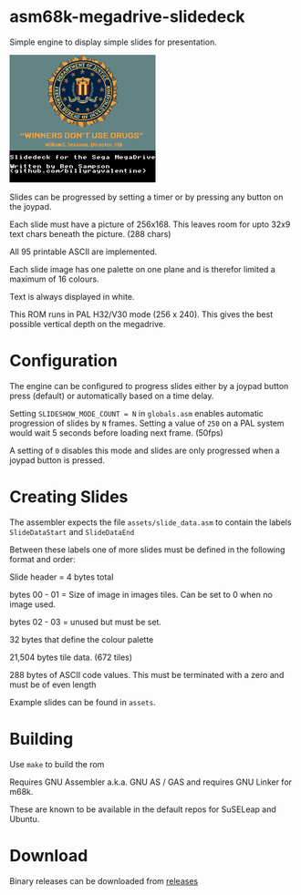# asm68k-megadrive-slidedeck
Simple engine to display simple slides for presentation.

![slideshow.gif](misc/slideshow.gif)

Slides can be progressed by setting a timer or by pressing any button on the
joypad.

Each slide must have a picture of 256x168.  This leaves room for upto 32x9 text
chars beneath the picture.  (288 chars)

All 95 printable ASCII are implemented.


Each slide image has one palette on one plane and is therefor limited a maximum
of 16 colours.

Text is always displayed in white.

This ROM runs in PAL H32/V30 mode (256 x 240).  This gives the best possible vertical
depth on the megadrive.

# Configuration
The engine can be configured to progress slides either by a joypad button press
(default) or automatically based on a time delay.

Setting ```SLIDESHOW_MODE_COUNT = N``` in ```globals.asm``` enables automatic
progression of slides by ```N``` frames.  Setting a value of ```250``` on a PAL system
would wait 5 seconds before loading next frame. (50fps)

A setting of ```0``` disables this mode and slides are only progressed when a
joypad button is pressed.

# Creating Slides
The assembler expects the file ```assets/slide_data.asm``` to contain the labels
```SlideDataStart``` and ```SlideDataEnd```

Between these labels one of more slides must be defined in the following format and order:

Slide header = 4 bytes total

bytes 00 - 01 = Size of image in images tiles.  Can be set to 0 when no image
used.

bytes 02 - 03 = unused but must be set.

32 bytes that define the colour palette

21,504 bytes tile data.  (672 tiles)

288 bytes of ASCII code values.  This must be terminated with a zero and must be of
even length

Example slides can be found in ```assets```.

# Building
Use ```make``` to build the rom

Requires GNU Assembler a.k.a. GNU AS / GAS and requires GNU Linker for m68k.

These are known to be available in the default repos for SuSELeap and Ubuntu.

# Download
Binary releases can be downloaded from [releases](https://github.com/billyrayvalentine/asm68k-megadrive-slidedeck/releases)
